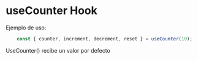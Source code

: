 # useCounter Hook

Ejemplo de uso:
```javascript
    const { counter, increment, decrement, reset } = useCounter(10);
```

UseCounter() recibe un valor por defecto
